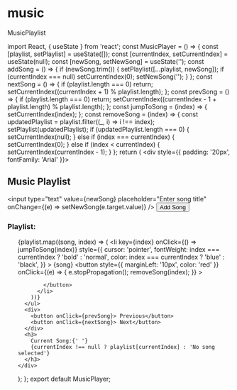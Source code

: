 # music
MusicPlaylist












import React, { useState } from 'react';
const MusicPlayer = () => {
  const [playlist, setPlaylist] = useState([]);
  const [currentIndex, setCurrentIndex] = useState(null);
  const [newSong, setNewSong] = useState('');
  const addSong = () => {
    if (newSong.trim()) {
      setPlaylist([...playlist, newSong]);
      if (currentIndex === null) setCurrentIndex(0);
      setNewSong('');
    }
  };
  const nextSong = () => {
    if (playlist.length === 0) return;
    setCurrentIndex((currentIndex + 1) % playlist.length);
  };
  const prevSong = () => {
    if (playlist.length === 0) return;
    setCurrentIndex((currentIndex - 1 + playlist.length) % playlist.length);
  };
  const jumpToSong = (index) => {
    setCurrentIndex(index);
  };
  const removeSong = (index) => {
    const updatedPlaylist = playlist.filter((_, i) => i !== index);
    setPlaylist(updatedPlaylist);
    if (updatedPlaylist.length === 0) {
      setCurrentIndex(null);
    } else if (index === currentIndex) {
      setCurrentIndex(0);
    } else if (index < currentIndex) {
      setCurrentIndex(currentIndex - 1);
    }
  };
  return (
    <div style={{ padding: '20px', fontFamily: 'Arial' }}>
      <h2> Music Playlist</h2>
      <div>
        <input
          type="text"
          value={newSong}
          placeholder="Enter song title"
          onChange={(e) => setNewSong(e.target.value)}
        />
        <button onClick={addSong}>Add Song</button>
      </div>
      <h3>Playlist:</h3>
      <ul>
        {playlist.map((song, index) => (
          <li
            key={index}
            onClick={() => jumpToSong(index)}
            style={{
              cursor: 'pointer',
              fontWeight: index === currentIndex ? 'bold' : 'normal',
              color: index === currentIndex ? 'blue' : 'black',
            }}
          >
            {song}
            <button
              style={{ marginLeft: '10px', color: 'red' }}
              onClick={(e) => {
                e.stopPropagation();
                removeSong(index);
              }}
            >
              
            </button>
          </li>
        ))}
      </ul>
      <div>
        <button onClick={prevSong}> Previous</button>
        <button onClick={nextSong}> Next</button>
      </div>
      <h3>
        Current Song:{' '}
        {currentIndex !== null ? playlist[currentIndex] : 'No song selected'}
      </h3>
    </div>
  );
};
export default MusicPlayer;



